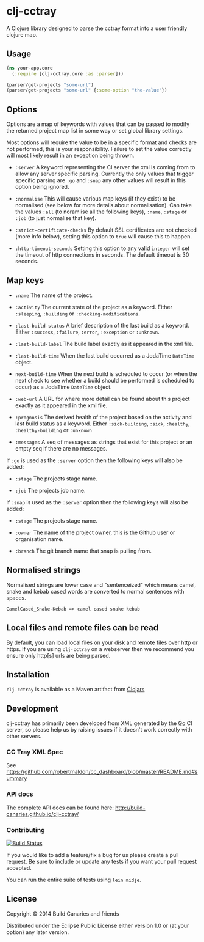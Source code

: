 # clj-cctray

A Clojure library designed to parse the cctray format into a user friendly clojure map.

## Usage

```clojure
(ns your-app.core
  (:require [clj-cctray.core :as :parser]))

(parser/get-projects "some-url")
(parser/get-projects "some-url" {:some-option "the-value"})
```

## Options

Options are a map of keywords with values that can be passed to modify the returned project map list in some way or set global library settings.

Most options will require the value to be in a specific format and checks are not performed, this is your responsibility. Failure to set the value correctly will most likely result in an exception being thrown.

- `:server`
  A keyword representing the CI server the xml is coming from to allow any server specific parsing. Currently the only values that trigger specific parsing are `:go` and `:snap` any other values will result in this option being ignored.

- `:normalise`
  This will cause various map keys (if they exist) to be normalised (see below for more details about normalisation). Can take the values `:all` (to noramlise all the following keys), `:name`, `:stage` or `:job` (to just normalise that key).

- `:strict-certificate-checks`
  By default SSL certificates are not checked (more info below), setting this option to `true` will cause this to happen.

- `:http-timeout-seconds`
  Setting this option to any valid `integer` will set the timeout of http connections in seconds. The default timeout is 30 seconds.

## Map keys

- `:name`
  The name of the project.

- `:activity`
  The current state of the project as a keyword. Either `:sleeping`, `:building` or `:checking-modifications`.

- `:last-build-status`
  A brief description of the last build as a keyword. Either `:success`, `:failure`, `:error`, `:exception` or `:unknown`.

- `:last-build-label`
  The build label exactly as it appeared in the xml file.

- `:last-build-time`
  When the last build occurred as a JodaTime `DateTime` object.

- `next-build-time`
  When the next build is scheduled to occur (or when the next check to see whether a build should be performed is
  scheduled to occur) as a JodaTime `DateTime` object.

- `:web-url`
  A URL for where more detail can be found about this project exactly as it appeared in the xml file.

- `:prognosis`
  The derived health of the project based on the activity and last build status as a keyword. Either `:sick-building`,
  `:sick`, `:healthy`, `:healthy-building` or `:unknown`

- `:messages`
  A seq of messages as strings that exist for this project or an empty seq if there are no messages.

If `:go` is used as the `:server` option then the following keys will also be added:

- `:stage`
  The projects stage name.

- `:job`
  The projects job name.

If `:snap` is used as the `:server` option then the following keys will also be added:

- `:stage`
  The projects stage name.

- `:owner`
  The name of the project owner, this is the Github user or organisation name.

- `:branch`
  The git branch name that snap is pulling from.

## Normalised strings

Normalised strings are lower case and "sentenceized" which means camel, snake and kebab cased words are converted to normal sentences with spaces.

```
CamelCased_Snake-Kebab => camel cased snake kebab
```

## Local files and remote files can be read

By default, you can load local files on your disk and remote files over http or https. If you are using `clj-cctray` on a webserver then we recommend you ensure only http[s] urls are being parsed.

## Installation

`clj-cctray` is available as a Maven artifact from [Clojars](http://clojars.org/clj-cctray)

## Development

clj-cctray has primarily been developed from XML generated by the [Go](http://www.thoughtworks.com/products/go-continuous-delivery) CI server, so please help us by raising issues if it doesn't work correctly with other servers.

### CC Tray XML Spec

See https://github.com/robertmaldon/cc_dashboard/blob/master/README.md#summary

### API docs

The complete API docs can be found here: http://build-canaries.github.io/clj-cctray/

### Contributing

[![Build Status](https://snap-ci.com/build-canaries/clj-cctray/branch/master/build_image)](https://snap-ci.com/build-canaries/clj-cctray/branch/master)

If you would like to add a feature/fix a bug for us please create a pull request. Be sure to include or update any tests if you want your pull request accepted. 

You can run the entire suite of tests using `lein midje`.

## License

Copyright © 2014 Build Canaries and friends

Distributed under the Eclipse Public License either version 1.0 or (at
your option) any later version.
